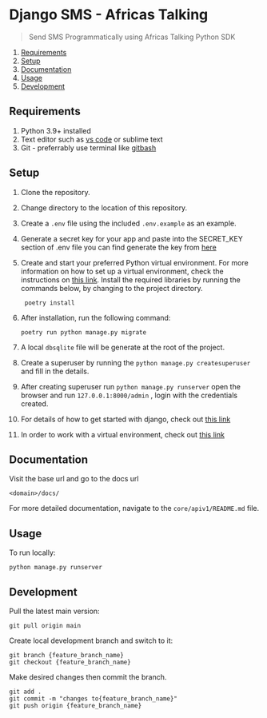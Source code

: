 # Django SMS - Africas Talking

> Send SMS Programmatically using Africas Talking Python SDK

1. [Requirements](#requirements)
2. [Setup](#setup)
3. [Documentation](#documentation)
4. [Usage](#usage)
5. [Development](#development)

## Requirements

1. Python 3.9+ installed
2. Text editor such as [vs code](https://code.visualstudio.com/) or sublime text
3. Git - preferrably use terminal like [gitbash](https://gitforwindows.org/)

## Setup

1. Clone the repository.
2. Change directory to the location of this repository.
3. Create a `.env` file using the included `.env.example` as an example.
4. Generate a secret key for your app and paste into the SECRET_KEY section of .env file
you can find generate the key from [here](https://djecrety.ir/)
5. Create and start your preferred Python virtual environment. For
more information on how to set up a virtual environment, check the instructions on [this link](https://tutorial.djangogirls.org/en/django_installation/). Install the required libraries by running the commands below, by changing to
the project directory.

        poetry install

6. After installation, run the following command:

       poetry run python manage.py migrate

7. A local ```dbsqlite``` file will be generate at the root of the project.
8. Create a superuser by running the ``python manage.py createsuperuser`` and fill in the details.
9. After creating superuser run ``python manage.py runserver`` open the browser and run  ``127.0.0.1:8000/admin`` , login with the credentials created.
10. For details of how to get started with django, check out [this link](https://www.djangoproject.com/start/)
11. In order to work with a virtual environment, check out [this link](https://tutorial.djangogirls.org/en/installation/#pythonanywhere)

## Documentation

Visit the base url and go to the docs url

    <domain>/docs/

For more detailed documentation, navigate to the `core/apiv1/README.md` file.

## Usage

To run locally:

    python manage.py runserver

## Development

Pull the latest main version:

    git pull origin main

Create local development branch and switch to it:

    git branch {feature_branch_name}
    git checkout {feature_branch_name}

Make desired changes then commit the branch.

    git add .
    git commit -m "changes to{feature_branch_name}"
    git push origin {feature_branch_name}
